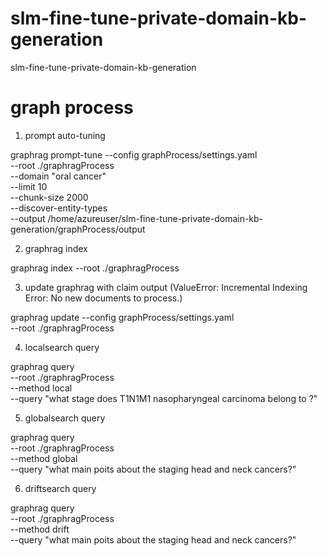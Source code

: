 # slm-fine-tune-private-domain-kb-generation
slm-fine-tune-private-domain-kb-generation


# graph process

1) prompt auto-tuning 

graphrag prompt-tune --config graphProcess/settings.yaml \
--root ./graphragProcess \
--domain "oral cancer" \
--limit 10 \
--chunk-size 2000 \
--discover-entity-types \
--output /home/azureuser/slm-fine-tune-private-domain-kb-generation/graphProcess/output

2) graphrag index

graphrag index --root ./graphragProcess


3) update graphrag with claim output (ValueError: Incremental Indexing Error: No new documents to process.)

graphrag update --config graphProcess/settings.yaml \
--root ./graphragProcess

4) localsearch  query

graphrag query \
--root ./graphragProcess \
--method local \
--query "what stage does T1N1M1 nasopharyngeal carcinoma belong to ?"

5) globalsearch query

graphrag query \
--root ./graphragProcess \
--method global \
--query "what main poits about the staging head and neck cancers?"

6) driftsearch query

graphrag query \
--root ./graphragProcess \
--method drift \
--query "what main poits about the staging head and neck cancers?"